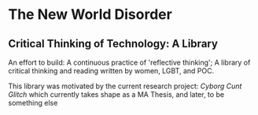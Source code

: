 <h1>The New World Disorder</h1>
<h2>Critical Thinking of Technology: A Library</h2>
<p>An effort to build: A continuous practice of 'reflective thinking'; A library of critical thinking and reading written by women, LGBT, and POC.</p>

<p>This library was motivated by the current research project: <i>Cyborg Cunt Glitch</i> which currently takes shape as a MA Thesis, and later, to be something else</p>
